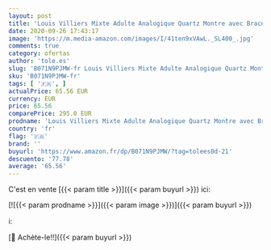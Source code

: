 ```yaml
---
layout: post
title: 'Louis Villiers Mixte Adulte Analogique Quartz Montre avec Bracelet en Acier Inoxydable LV1013'
date: 2020-09-26 17:43:17
image: 'https://m.media-amazon.com/images/I/41ten9xVAwL._SL400_.jpg'
comments: true
category: ofertas
author: 'tole.es'
slug: 'B071N9PJMW-fr Louis Villiers Mixte Adulte Analogique Quartz Montre avec...'
sku: 'B071N9PJMW-fr'
tags: [ '🇫🇷', ]
actualPrice: 65.56 EUR
currency: EUR
price: 65.56
comparePrice: 295.0 EUR
prodname: 'Louis Villiers Mixte Adulte Analogique Quartz Montre avec Bracelet en Acier Inoxydable LV1013'
country: 'fr'
flag: '🇫🇷'
brand: ''
buyurl: 'https://www.amazon.fr/dp/B071N9PJMW/?tag=tolees0d-21'
descuento: '77.78'
average: '65.56'
---
```


C'est en vente [{{< param title >}}]({{< param buyurl >}}) ici:

[![{{< param prodname >}}]({{< param image >}})]({{< param buyurl >}})

ℹ️:


[🛒 Achète-le!!]({{< param buyurl >}})
